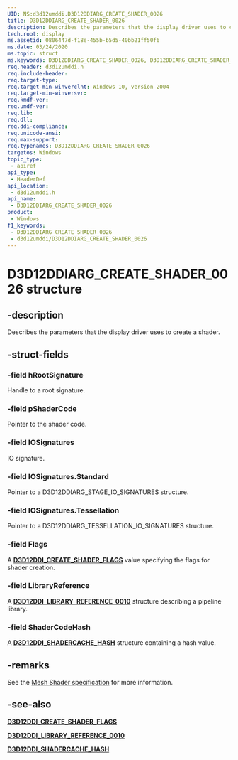 ```yaml
---
UID: NS:d3d12umddi.D3D12DDIARG_CREATE_SHADER_0026
title: D3D12DDIARG_CREATE_SHADER_0026
description: Describes the parameters that the display driver uses to create a shader.
tech.root: display
ms.assetid: 0806447d-f18e-455b-b5d5-40bb21ff50f6
ms.date: 03/24/2020
ms.topic: struct
ms.keywords: D3D12DDIARG_CREATE_SHADER_0026, D3D12DDIARG_CREATE_SHADER_0026,
req.header: d3d12umddi.h
req.include-header: 
req.target-type: 
req.target-min-winverclnt: Windows 10, version 2004
req.target-min-winversvr: 
req.kmdf-ver: 
req.umdf-ver: 
req.lib: 
req.dll: 
req.ddi-compliance: 
req.unicode-ansi: 
req.max-support: 
req.typenames: D3D12DDIARG_CREATE_SHADER_0026
targetos: Windows
topic_type:
 - apiref
api_type:
 - HeaderDef
api_location:
 - d3d12umddi.h
api_name:
 - D3D12DDIARG_CREATE_SHADER_0026
product:
 - Windows
f1_keywords:
 - D3D12DDIARG_CREATE_SHADER_0026
 - d3d12umddi/D3D12DDIARG_CREATE_SHADER_0026
---
```


# D3D12DDIARG_CREATE_SHADER_0026 structure


## -description

Describes the parameters that the display driver uses to create a shader.

## -struct-fields

### -field hRootSignature

Handle to a root signature.

### -field pShaderCode

Pointer to the shader code.

### -field IOSignatures

IO signature.

### -field IOSignatures.Standard

Pointer to a D3D12DDIARG_STAGE_IO_SIGNATURES structure.

### -field IOSignatures.Tessellation

Pointer to a D3D12DDIARG_TESSELLATION_IO_SIGNATURES structure.

### -field Flags

A [**D3D12DDI_CREATE_SHADER_FLAGS**](ne-d3d12umddi-d3d12ddi_create_shader_flags.md) value specifying the flags for shader creation.

### -field LibraryReference

A [**D3D12DDI_LIBRARY_REFERENCE_0010**](ns-d3d12umddi-d3d12ddi_library_reference_0010.md) structure describing a pipeline library.

### -field ShaderCodeHash

A [**D3D12DDI_SHADERCACHE_HASH**](ns-d3d12umddi-d3d12ddi_shadercache_hash.md) structure containing a hash value.

## -remarks

See the [Mesh Shader specification](https://microsoft.github.io/DirectX-Specs/d3d/MeshShader.html) for more information.

## -see-also

[**D3D12DDI_CREATE_SHADER_FLAGS**](ne-d3d12umddi-d3d12ddi_create_shader_flags.md)

[**D3D12DDI_LIBRARY_REFERENCE_0010**](ns-d3d12umddi-d3d12ddi_library_reference_0010.md)

[**D3D12DDI_SHADERCACHE_HASH**](ns-d3d12umddi-d3d12ddi_shadercache_hash.md)

